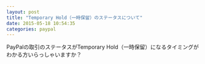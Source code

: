 ```yaml
---
layout: post
title: "Temporary Hold（一時保留）のステータスについて"
date: 2015-05-18 10:54:35
categories: paypal
---
```

<p>PayPalの取引のステータスがTemporary Hold（一時保留）になるタイミングがわかる方いらっしゃいますか？</p>
